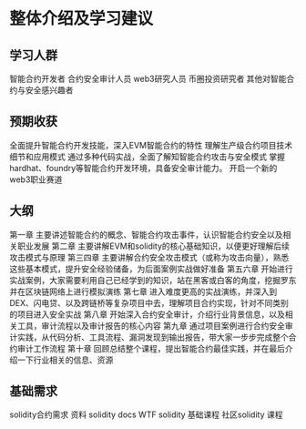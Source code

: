 # 整体介绍及学习建议

## 学习人群

智能合约开发者
合约安全审计人员
web3研究人员
币圈投资研究者
其他对智能合约与安全感兴趣者

## 预期收获

全面提升智能合约开发技能，深入EVM智能合约的特性
理解生产级合约项目技术细节和应用模式
通过多种代码实战，全面了解知智能合约攻击与安全模式
掌握hardhat、foundry等智能合约开发环境，具备安全审计能力。
开启一个新的web3职业赛道

## 大纲

第一章 主要讲述智能合约的概念、智能合约攻击事件，认识智能合约安全以及相关职业发展
第二章 主要讲解EVM和solidity的核心基础知识，以便更好理解后续攻击模式与原理
第三四章 主要讲解合约安全攻击模式（或称为攻击向量），熟悉这些基本模式，提升安全经验储备，为后面案例实战做好准备
第五六章 开始进行实战案例，大家需要利用自己已经学到的知识，站在黑客或白客的角度，挖掘罗东并在区块链网络上进行模拟演练
第七章 进入难度更高的实战演练，并深入到DEX、闪电贷、以及跨链桥等复杂项目中去，理解项目合约实现，针对不同类别的项目进入安全实战
第八章 开始深入合约安全审计，介绍行业背景信息，以及相关工具，审计流程以及审计报告的核心内容
第九章 通过项目案例进行合约安全审计实践，从代码分析、工具流程、漏洞发现到输出报告，带大家一步步完成整个合约审计工作流程
第十章 回顾总结整个课程，提出智能合约最佳实践，并在最后介绍一下行业相关的信息、资源

## 基础需求

solidity合约需求
资料
   solidity docs
   WTF solidity 基础课程
   社区solidity 课程
